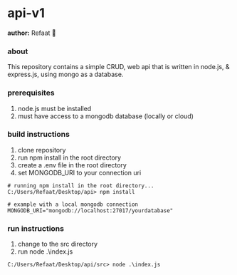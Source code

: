 # api-v1 #
**author:** Refaat 🌻

### about  ###  
This repository contains a simple CRUD, web api that is written in node.js, & express.js, using mongo as a database.  
  
### prerequisites ###
1. node.js must be installed
2. must have access to a mongodb database (locally or cloud)

### build instructions ###
1. clone repository
2. run npm install in the root directory
3. create a .env file in the root directory
4. set MONGODB_URI to your connection uri

```
# running npm install in the root directory...
C:/Users/Refaat/Desktop/api> npm install
```
```
# example with a local mongodb connection
MONGODB_URI="mongodb://localhost:27017/yourdatabase"
```

### run instructions ###
1. change to the src directory
2. run node .\index.js

```
C:/Users/Refaat/Desktop/api/src> node .\index.js
```
